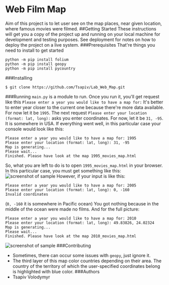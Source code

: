 Web Film Map
==========================
Aim of this project is to let user see on the map places, near given location, where famous movies were filmed.
##Getting Started
These instructions will get you a copy of the project up and running on your local machine for development and testing purposes. See deployment for notes on how to deploy the project on a live system.
###Prerequisites
That're things you need to install to get started

    python -m pip install folium
    python -m pip install geopy
    python -m pip install pycountry
###Installing

    $ git clone https://github.com/Tsapiv/Lab_Web_Map.git
###Running
`main.py` is a module to run. Once you run it, you'll get request like this `Please enter a year you would like to have a map for:`
It's better to enter year closer to the current one because there're more data available. For now let it be `1995`.
The next request `Please enter your location (format: lat, long):` asks you enter coordinates.
For now, let it be `31, -95`. It is somewhere in USA. If everything went well, in this particular case your console would look like this:

    Please enter a year you would like to have a map for: 1995
    Please enter your location (format: lat, long): 31, -95
    Map is generating...
    Please wait...
    Finished. Please have look at the map 1995_movies_map.html
So, what you are left to do is to open `1995_movies_map.html` in your browser.
In this particular case, you must get something like this:
![screenshot of sample](http://webdesign.ru.net/images/Heydon_min.jpg)
However, if your input is like this:

    Please enter a year you would like to have a map for: 2005
    Please enter your location (format: lat, long): 0, -160
    Invalid coordinates
(`0, -160` it is somewhere in Pacific ocean) You got nothing because
in the middle of the ocean were made no films.
And for the full picture:

    Please enter a year you would like to have a map for: 2010
    Please enter your location (format: lat, long): 49.83826, 24.02324
    Map is generating...
    Please wait...
    Finished. Please have look at the map 2010_movies_map.html
![screenshot of sample](http://webdesign.ru.net/images/Heydon_min.jpg)
###Contributing
* Sometimes, there can occur some issues with `geopy`, just ignore it.
* The third layer of this map color countries depending on their area. The country of the territory of which the user-specified coordinates belong is highlighted with blue color.
###Authors
* Tsapiv Volodymyr

